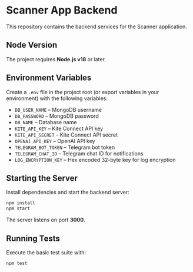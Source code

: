 # Scanner App Backend

This repository contains the backend services for the Scanner application.

## Node Version

The project requires **Node.js v18** or later.

## Environment Variables

Create a `.env` file in the project root (or export variables in your environment) with the following variables:

- `DB_USER_NAME` – MongoDB username
- `DB_PASSWORD` – MongoDB password
- `DB_NAME` – Database name
- `KITE_API_KEY` – Kite Connect API key
- `KITE_API_SECRET` – Kite Connect API secret
- `OPENAI_API_KEY` – OpenAI API key
- `TELEGRAM_BOT_TOKEN` – Telegram bot token
- `TELEGRAM_CHAT_ID` – Telegram chat ID for notifications
- `LOG_ENCRYPTION_KEY` – Hex encoded 32-byte key for log encryption

## Starting the Server

Install dependencies and start the backend server:

```bash
npm install
npm start
```

The server listens on port **3000**.

## Running Tests

Execute the basic test suite with:

```bash
npm test
```

